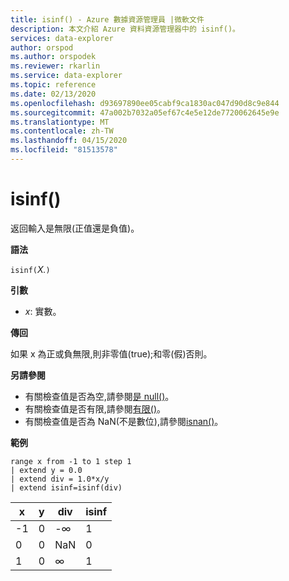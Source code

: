 ```yaml
---
title: isinf() - Azure 數據資源管理員 |微軟文件
description: 本文介紹 Azure 資料資源管理器中的 isinf()。
services: data-explorer
author: orspod
ms.author: orspodek
ms.reviewer: rkarlin
ms.service: data-explorer
ms.topic: reference
ms.date: 02/13/2020
ms.openlocfilehash: d93697890ee05cabf9ca1830ac047d90d8c9e844
ms.sourcegitcommit: 47a002b7032a05ef67c4e5e12de7720062645e9e
ms.translationtype: MT
ms.contentlocale: zh-TW
ms.lasthandoff: 04/15/2020
ms.locfileid: "81513578"
---
```

# <a name="isinf"></a>isinf()

返回輸入是無限(正值還是負值)。  

**語法**

`isinf(`*X.*`)`

**引數**

* *x*: 實數。

**傳回**

如果 x 為正或負無限,則非零值(true);和零(假)否則。

**另請參閱**

* 有關檢查值是否為空,請參閱[是 null()](isnullfunction.md)。
* 有關檢查值是否有限,請參閱[有限()](isfinitefunction.md)。
* 有關檢查值是否為 NaN(不是數位),請參閱[isnan()](isnanfunction.md)。

**範例**

```kusto
range x from -1 to 1 step 1
| extend y = 0.0
| extend div = 1.0*x/y
| extend isinf=isinf(div)
```

|x|y|div|isinf|
|---|---|---|---|
|-1|0|-∞|1|
|0|0|NaN|0|
|1|0|∞|1|
